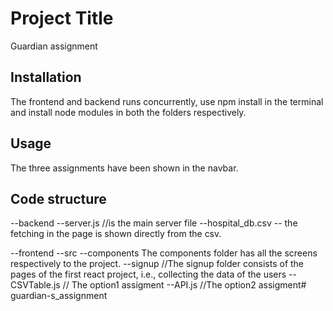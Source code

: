 # Project Title

Guardian assignment 

## Installation

The frontend and backend runs concurrently, use npm install in the terminal and install node modules in both the folders respectively.
## Usage

The three assignments have been shown in the navbar.

## Code structure
--backend
    --server.js //is the main server file
    --hospital_db.csv -- the fetching in the page is shown directly from the csv.

--frontend
    --src
        --components
        The components folder has all the screens respectively to the project.
            --signup //The signup folder consists of the pages of the first react project, i.e., collecting the data of the users
            --CSVTable.js // The option1 assigment 
            --API.js //The option2 assigment#   g u a r d i a n - s _ a s s i g n m e n t  
 